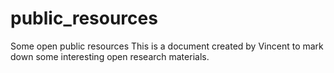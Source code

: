 # public_resources
Some open public resources
This is a document created by Vincent to mark down some interesting open research materials.

